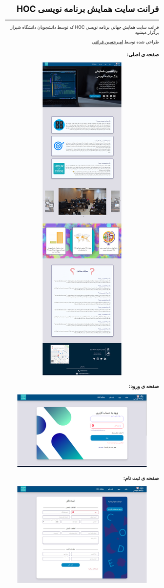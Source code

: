 <h1 dir="rtl">فرانت سایت همایش برنامه نویسی HOC</h1>

------

<div dir="rtl">
    <p>فرانت سایت همایش جهانی برنامه نویسی HOC که توسط دانشجویان دانشگاه شیراز برگزار میشود</p>
    <p>طراحی شده توسط <a href="https://github.com/AmirHosein-Gharaati">امیرحسین قرائتی</a></p>
    <h3>صفحه ی اصلی:</h3>
    <span style="text-align:center;">
        <figure class="post-figure">
            <img class="preview" src="./preview/mainPage.png" alt="HOC website preview" style="margin:auto"/>
        </figure>
    </span>
    <h3>صفحه ی ورود:</h3>
    <span style="text-align:center;">
        <figure class="post-figure">
            <img class="preview" src="./preview/login.png" alt="HOC login preview" style="margin:auto"/>
        </figure>
    </span>
    <h3>صفحه ی ثبت نام:</h3>
    <span style="text-align:center;">
        <figure class="post-figure">
            <img class="preview" src="./preview/signup.png" alt="HOC signup preview" style="margin:auto"/>
        </figure>
    </span>
</div>

